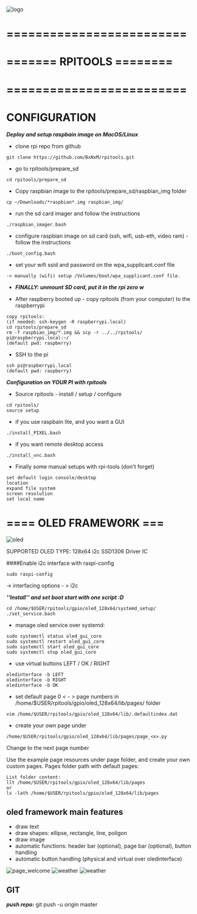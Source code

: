 ![logo](https://github.com/BxNxM/rpitools/blob/master/template/demo_images/logo.png?raw=true)

# =========================
# ======= RPITOOLS ========
# =========================

# CONFIGURATION
***Deploy and setup raspbain image on MacOS/Linux***

* clone rpi repo from github

```
git clone https://github.com/BxNxM/rpitools.git
```

* go to rpitools/prepare_sd

```
cd rpitools/prepare_sd
```

* Copy raspbian image to the rpitools/prepare\_sd/raspbian\_img folder

```
cp ~/Downloads/*raspbian*.img raspbian_img/
```

* run the sd card imager and follow the instructions

```
./raspbian_imager.bash
```

* configure raspbian image on sd card (ssh, wifi, usb-eth, video ram) - follow the instructions

```
./boot_config.bash
```

* set your wifi ssid and password on the wpa_supplicant.conf file
 
```
-> manually (wifi) setup /Volumes/boot/wpa_supplicant.conf file.
```

* ***FINALLY: unmount SD card, put it in the rpi zero w***

* After raspberry booted up - copy rpitools (from your computer) to the raspberrypi

```
copy rpitools:
(if needed: ssh-keygen -R raspberrypi.local)
cd rpitools/prepare_sd
rm -f raspbian_img/*.img && scp -r ../../rpitools/ pi@raspberrypi.local:~/
(default pwd: raspberry)
```
* SSH to the pi

```
ssh pi@raspberrypi.local
(default pwd: raspberry)
```
***Configuration on  YOUR PI with rpitools***

* Source rpitools - install / setup / configure

```
cd rpitools/
source setup
```

* if you use raspbain lite, and you want a GUI

```
./install_PIXEL.bash
```

* if you want remote desktop access

```
./install_vnc.bash
```

* Finally some manual setups with rpi-tools (don't forget)

```
set default login console/desktop
location
expand file system
screen resolution
set local name
```

# ==== OLED FRAMEWORK ===
![oled](https://github.com/BxNxM/rpitools/blob/master/template/demo_images/oled.jpg?raw=true)

SUPPORTED OLED TYPE: 128x64 i2c SSD1306 Driver IC


####Enable i2c interface with raspi-config

```
sudo raspi-config
```
-> interfacing options - > i2c

***''Install'' and set boot start with one script :D***

```
cd /home/$USER/rpitools/gpio/oled_128x64/systemd_setup/
./set_service.bash
```

* manage oled service over systemd:

```
sudo systemctl status oled_gui_core
sudo systemctl restart oled_gui_core
sudo systemctl start oled_gui_core
sudo systemctl stop oled_gui_core
```

* use virtual buttons LEFT / OK / RIGHT

```
oledinterface -b LEFT
oledinterface -b RIGHT
oledinterface -b OK
```

* set default page 0 < - > page numbers in /home/$USER/rpitools/gpio/oled_128x64/lib/pages/ folder

```
vim /home/$USER/rpitools/gpio/oled_128x64/lib/.defaultindex.dat
```

* create your own page under
```
/home/$USER/rpitools/gpio/oled_128x64/lib/pages/page_<x>.py
```
Change <x> to the next page number

Use the example page resources under page folder, and create your own custom pages. Pages folder path with default pages:

```
List folder content:
llt /home/$USER/rpitools/gpio/oled_128x64/lib/pages
or
ls -lath /home/$USER/rpitools/gpio/oled_128x64/lib/pages
```

## oled framework main features
* draw text
* draw shapes: ellipse, rectangle, line, poligon
* draw image
* automatic functions: header bar (optional), page bar (optional), button handling 
* automatic button handling (physical and virtual over oledinterface)

![page_welcome](https://github.com/BxNxM/rpitools/blob/master/template/demo_images/page_pi.jpg?raw=true)
![weather](https://github.com/BxNxM/rpitools/blob/master/template/demo_images/weather_page.jpg?raw=true)
![weather](https://github.com/BxNxM/rpitools/blob/master/template/demo_images/page_perf.jpg?raw=true)

## GIT
***push repo:*** git push -u origin master
